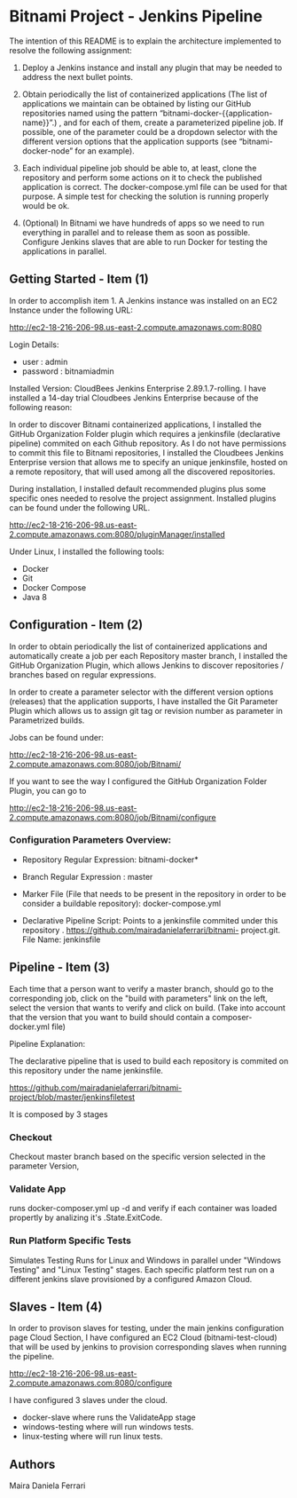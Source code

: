 # Bitnami Project - Jenkins Pipeline

The intention of this README is to explain the architecture implemented to resolve the following assignment:

1. Deploy a Jenkins instance and install any plugin that may be needed to address the next
bullet points.

2. Obtain periodically the list of containerized applications (The list of applications we
maintain can be obtained by listing our GitHub repositories named using the pattern
“bitnami-docker-{{application-name}}”.) , and for each of them, create a
parameterized pipeline job. If possible, one of the parameter could be a dropdown
selector with the different version options that the application supports (see
“bitnami-docker-node” for an example).

3. Each individual pipeline job should be able to, at least, clone the repository and perform
some actions on it to check the published application is correct. The
docker-compose.yml file can be used for that purpose. A simple test for checking the
solution is running properly would be ok.

4. (Optional) In Bitnami we have hundreds of apps so we need to run everything in parallel
and to release them as soon as possible. Configure Jenkins slaves that are able to run
Docker for testing the applications in parallel.

## Getting Started - Item (1)

In order to accomplish item 1. A Jenkins instance was installed on an EC2 Instance under the following URL:

http://ec2-18-216-206-98.us-east-2.compute.amazonaws.com:8080

Login Details:
  - user     : admin
  - password : bitnamiadmin

Installed Version: CloudBees Jenkins Enterprise 2.89.1.7-rolling. I have installed a 14-day trial Cloudbees Jenkins Enterprise because of the following reason:

In order to discover Bitnami containerized applications, I installed the GitHub Organization Folder plugin which requires a jenkinsfile (declarative pipeline) commited on each Github repository. As I do not have permissions to commit this file to Bitnami repositories, I installed the Cloudbees Jenkins Enterprise version that allows me to specify an unique jenkinsfile, hosted on a remote repository, that will used among all the discovered repositories.

During installation, I installed default recommended plugins plus some specific ones needed to resolve the project assignment. Installed plugins can be found under the following URL.

http://ec2-18-216-206-98.us-east-2.compute.amazonaws.com:8080/pluginManager/installed

Under Linux, I installed the following tools:

- Docker
- Git
- Docker Compose
- Java 8

## Configuration - Item (2)

In order to obtain periodically the list of containerized applications and automatically create a job per each Repository master branch, I installed the GitHub Organization Plugin, which allows Jenkins to discover repositories / branches based on regular expressions.

In order to create a parameter selector with the different version options (releases) that the application supports, I have installed the Git Parameter Plugin which allows us to assign git tag or revision number as parameter in Parametrized builds.

Jobs can be found under:

http://ec2-18-216-206-98.us-east-2.compute.amazonaws.com:8080/job/Bitnami/

If you want to see the way I configured the GitHub Organization Folder Plugin, you can go to 

http://ec2-18-216-206-98.us-east-2.compute.amazonaws.com:8080/job/Bitnami/configure

### Configuration Parameters Overview:

- Repository Regular Expression: bitnami-docker*

- Branch Regular Expression : master

- Marker File (File that needs to be present in the repository in order to be consider a buildable repository): docker-compose.yml

- Declarative Pipeline Script: Points to a jenkinsfile commited under this repository . https://github.com/mairadanielaferrari/bitnami-
project.git. File Name: jenkinsfile

## Pipeline - Item (3)

Each time that a person want to verify a master branch, should go to the corresponding job, click on the "build with parameters" link on the left, select the version that wants to verify  and click on build. (Take into account that the version that you want to build should contain a composer-docker.yml file)

Pipeline Explanation:

The declarative pipeline that is used to build each repository is commited on this repository under the name jenkinsfile.

https://github.com/mairadanielaferrari/bitnami-project/blob/master/jenkinsfiletest

It is composed by 3 stages

### Checkout 
   
   Checkout master branch based on the specific version selected in the parameter Version,

### Validate App

runs docker-composer.yml up -d and verify if each container was loaded propertly by analizing it's .State.ExitCode.

### Run Platform Specific Tests

Simulates Testing Runs for Linux and Windows in parallel under "Windows Testing" and "Linux Testing" stages. Each specific platform test run on a different jenkins slave provisioned by a configured Amazon Cloud.

## Slaves - Item (4)

In order to provison slaves for testing, under the main jenkins configuration page Cloud Section, I have configured an EC2 Cloud (bitnami-test-cloud) that will be used by jenkins to provision corresponding slaves when running the pipeline.

http://ec2-18-216-206-98.us-east-2.compute.amazonaws.com:8080/configure

I have configured 3 slaves under the cloud.

- docker-slave where runs the ValidateApp stage
- windows-testing where will run windows tests.
- linux-testing where will run linux tests.

## Authors
Maira Daniela Ferrari
